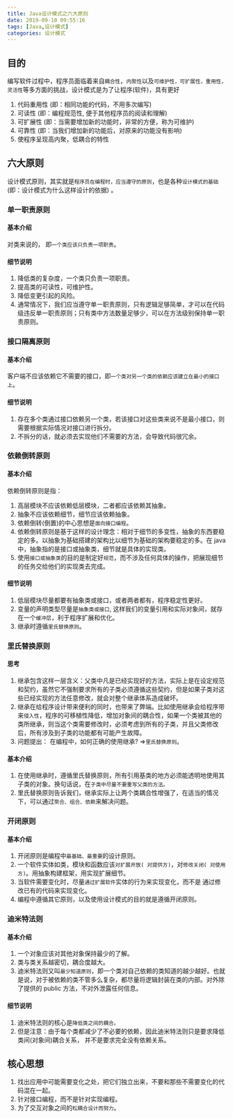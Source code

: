 ```yaml
---
title: Java设计模式之六大原则
date: 2019-09-10 09:55:16
tags: [Java,设计模式]
categories: 设计模式
---
```


## 目的

编写软件过程中，程序员面临着来自`耦合性`，`内聚性`以及`可维护性，可扩展性，重用性，灵活性`等多方面的挑战，设计模式是为了让程序(软件)，具有更好

1. 代码重用性 (即：相同功能的代码，不用多次编写)
2. 可读性 (即：编程规范性, 便于其他程序员的阅读和理解)
3. 可扩展性 (即：当需要增加新的功能时，非常的方便，称为可维护)
4. 可靠性 (即：当我们增加新的功能后，对原来的功能没有影响)
5. 使程序呈现高内聚，低耦合的特性

## 六大原则

设计模式原则，其实就是`程序员在编程时，应当遵守的原则`，也是各种`设计模式的基础`(即：设计模式为什么这样设计的依据) 。<!--more-->

### 单一职责原则

#### 基本介绍

对类来说的， 即`一个类应该只负责一项职责`。

#### 细节说明

1. 降低类的复杂度，一个类只负责一项职责。
2. 提高类的可读性，可维护性。
3. 降低变更引起的风险。
4. 通常情况下，我们应当遵守单一职责原则，只有逻辑足够简单，才可以在代码级违反单一职责原则；只有类中方法数量足够少，可以在方法级别保持单一职责原则。

### 接口隔离原则

#### 基本介绍

客户端不应该依赖它不需要的接口，即`一个类对另一个类的依赖应该建立在最小的接口上`。

#### 细节说明

1. 存在多个类通过接口依赖另一个类，若该接口对这些类来说不是最小接口，则需要根据实际情况对接口进行拆分。
2. 不拆分的话，就必须去实现他们不需要的方法，会导致代码很冗余。

### 依赖倒转原则

#### 基本介绍

依赖倒转原则是指：

1. 高层模块不应该依赖低层模块，二者都应该依赖其抽象。
2. 抽象不应该依赖细节，细节应该依赖抽象。
3. 依赖倒转(倒置)的中心思想是`面向接口编程`。
4. 依赖倒转原则是基于这样的设计理念：相对于细节的多变性，抽象的东西要稳定的多。以抽象为基础搭建的架构比以细节为基础的架构要稳定的多。在 java 中，抽象指的是接口或抽象类，细节就是具体的实现类。
5. 使用`接口或抽象类`的目的是制定好`规范`，而不涉及任何具体的操作，把展现细节的任务交给他们的实现类去完成。

#### 细节说明

1. 低层模块尽量都要有抽象类或接口，或者两者都有，程序稳定性更好。
2. 变量的声明类型尽量是`抽象类或接口`, 这样我们的变量引用和实际对象间，就存在一个`缓冲层`，利于程序扩展和优化。
3. 继承时遵循`里氏替换原则`。

### 里氏替换原则

#### 思考

1. 继承包含这样一层含义：父类中凡是已经实现好的方法，实际上是在设定规范和契约，虽然它不强制要求所有的子类必须遵循这些契约，但是如果子类对这些已经实现的方法任意修改，就会对整个继承体系造成破坏。
2. 继承在给程序设计带来便利的同时，也带来了弊端。比如使用继承会给程序带来`侵入性`，程序的可移植性降低，增加对象间的耦合性，如果一个类被其他的类所继承，则当这个类需要修改时，必须考虑到所有的子类，并且父类修改后，所有涉及到子类的功能都有可能产生故障。
3. 问题提出： 在编程中，如何正确的使用继承? =>`里氏替换原则`。

#### 基本介绍

1. 在使用继承时，遵循里氏替换原则，所有引用基类的地方必须能透明地使用其子类的对象。换句话说，在`子类中尽量不要重写父类的方法。`
2. 里氏替换原则告诉我们，继承实际上让两个类耦合性增强了，在适当的情况下，可以通过`聚合、组合、依赖`来解决问题。

### 开闭原则

#### 基本介绍

1. 开闭原则是编程中`最基础、最重要`的设计原则。
2. 一个软件实体如类，模块和函数应该`对扩展开放( 对提供方)`，对`修改关闭( 对使用方)`。用抽象构建框架，用实现扩展细节。
3. 当软件需要变化时，尽量`通过扩展软件`实体的行为来实现变化，而不是 通过修改已有的代码来实现变化。
4. 编程中遵循其它原则，以及使用设计模式的目的就是遵循开闭原则。

### 迪米特法则

#### 基本介绍

1. 一个对象应该对其他对象保持最少的了解。
2. 类与类关系越密切，耦合度越大。
3. 迪米特法则又叫`最少知道原则`，即一个类对自己依赖的类知道的越少越好。也就是说，对于被依赖的类不管多么复杂，都尽量将逻辑封装在类的内部。对外除了提供的 public 方法，不对外泄露任何信息。

#### 细节说明

1. 迪米特法则的核心是`降低类之间的耦合。`
2. 但是注意：由于每个类都减少了不必要的依赖，因此迪米特法则只是要求降低类间(对象间)耦合关系， 并不是要求完全没有依赖关系。

## 核心思想

1. 找出应用中可能需要变化之处，把它们独立出来，不要和那些不需要变化的代码混在一起。
2.  针对接口编程，而不是针对实现编程。
3. 为了交互对象之间的`松耦合设计而努力`。